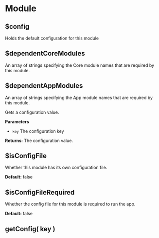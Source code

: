 # Module

## $config

Holds the default configuration for this module

## $dependentCoreModules

An array of strings specifying the Core module names that are required by this module.

## $dependentAppModules

An array of strings specifying the App module names that are required by this module.

Gets a configuration value.

**Parameters**

* `key` The configuration key

**Returns:** The configuration value.

## $isConfigFile

Whether this module has its own configuration file.

**Default:** false

## $isConfigFileRequired

Whether the config file for this module is required to run the app.

**Default:** false

## getConfig\( key \)

